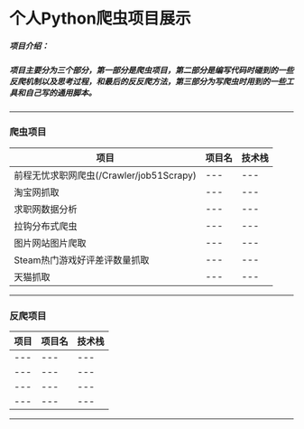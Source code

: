
# 个人Python爬虫项目展示

##### 项目介绍：
##### 项目主要分为三个部分，第一部分是爬虫项目，第二部分是编写代码时碰到的一些反爬机制以及思考过程，和最后的反反爬方法，第三部分为写爬虫时用到的一些工具和自己写的通用脚本。  


****  
### 爬虫项目  

|项目|项目名|技术栈|
|---|---|---
|前程无忧求职网爬虫(/Crawler/job51Scrapy)|---|---
|淘宝网抓取|---|---
|求职网数据分析|---|---
|拉钩分布式爬虫|---|---
|图片网站图片爬取|---|---
|Steam热门游戏好评差评数量抓取|---|---
|天猫抓取|---|---


****
### 反爬项目

|项目|项目名|技术栈|
|---|---|---
|---|---|---
|---|---|---
|---|---|---
|---|---|---
****
